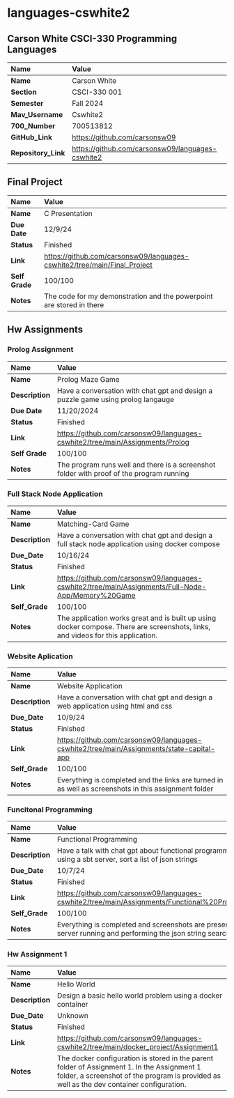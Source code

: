# languages-cswhite2

## Carson White CSCI-330 Programming Languages


| Name | Value |
| :--- | :--- |
| **Name** | Carson White |
| **Section** | CSCI-330 001 |
| **Semester** | Fall 2024 |
| **Mav_Username** | Cswhite2 |
| **700_Number** | 700513812 |
| **GitHub_Link** | https://github.com/carsonsw09 |
| **Repository_Link** | https://github.com/carsonsw09/languages-cswhite2 |

## Final Project

| Name | Value |
| :--- | :--- |
| **Name** | C Presentation |
| **Due Date** | 12/9/24 |
| **Status** | Finished |
| **Link** | https://github.com/carsonsw09/languages-cswhite2/tree/main/Final_Project |
| **Self Grade** | 100/100 |
| **Notes** | The code for my demonstration and the powerpoint are stored in there |

## Hw Assignments

### Prolog Assignment

| Name | Value |
| :--- | :--- |
| **Name** | Prolog Maze Game |
| **Description** | Have a conversation with chat gpt and design a puzzle game using prolog langauge |
| **Due Date** | 11/20/2024 |
| **Status** | Finished |
| **Link** | https://github.com/carsonsw09/languages-cswhite2/tree/main/Assignments/Prolog |
| **Self Grade** | 100/100 |
| **Notes** | The program runs well and there is a screenshot folder with proof of the program running |

### Full Stack Node Application

| Name | Value |
| :--- | :--- |
| **Name** | Matching-Card Game |
| **Description** | Have a conversation with chat gpt and design a full stack node application using docker compose |
| **Due_Date** | 10/16/24 |
| **Status** | Finished |
| **Link** | https://github.com/carsonsw09/languages-cswhite2/tree/main/Assignments/Full-Node-App/Memory%20Game |
| **Self_Grade** | 100/100 |
| **Notes** | The application works great and is built up using docker compose. There are screenshots, links, and videos for this application. |


### Website Aplication

| Name | Value |
| :--- | :--- |
| **Name** | Website Application |
| **Description** | Have a conversation with chat gpt and design a web application using html and css |
| **Due_Date** | 10/9/24 |
| **Status** | Finished | 
| **Link** | https://github.com/carsonsw09/languages-cswhite2/tree/main/Assignments/state-capital-app |
| **Self_Grade** | 100/100 |
| **Notes** | Everything is completed and the links are turned in as well as screenshots in this assignment folder |

### Funcitonal Programming

| Name | Value |
| :--- | :--- |
| **Name** | Functional Programming |
| **Description** | Have a talk with chat gpt about functional programming and using a sbt server, sort a list of json strings |
| **Due_Date** | 10/7/24 |
| **Status** | Finished |
| **Link** | https://github.com/carsonsw09/languages-cswhite2/tree/main/Assignments/Functional%20Programming |
| **Self_Grade** | 100/100 |
| **Notes** | Everything is completed and screenshots are present of the server running and performing the json string search |


### Hw Assignment 1

| Name | Value |
| :--- | :--- |
| **Name** | Hello World |
| **Description**| Design a basic hello world problem using a docker container |
| **Due_Date** | Unknown |
| **Status** | Finished |
| **Link** | https://github.com/carsonsw09/languages-cswhite2/tree/main/docker_project/Assignment1 |
| **Notes** | The docker configuration is stored in the parent folder of Assignment 1. In the Assignment 1 folder, a screenshot of the program is provided as well as the dev container configuration. |

